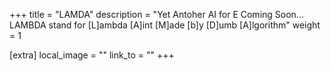 +++
title = "LAMDA"
description = "Yet Antoher AI for E Coming Soon... LAMBDA stand for [L]ambda [A]int [M]ade [b]y [D]umb [A]lgorithm"
weight = 1

[extra]
local_image = ""
link_to = ""
+++
